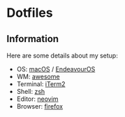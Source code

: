 # Dotfiles

## Information

Here are some details about my setup:
- OS: [macOS](https://www.apple.com/macos/monterey/) / [EndeavourOS](https://endeavouros.com/)
- WM: [awesome](https://awesomewm.org)
- Terminal: [iTerm2](https://github.com/gnachman/iTerm2)
- Shell: [zsh](https://www.zsh.org/)
- Editor: [neovim](https://github.com/neovim/neovim)
- Browser: [firefox](https://www.mozilla.org/en-US/firefox)
